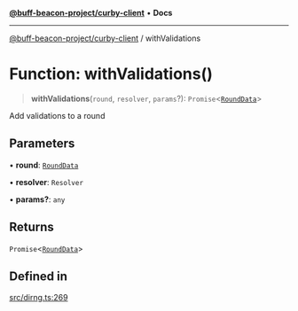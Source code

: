 [**@buff-beacon-project/curby-client**](../index.md) • **Docs**

***

[@buff-beacon-project/curby-client](../index.md) / withValidations

# Function: withValidations()

> **withValidations**(`round`, `resolver`, `params`?): `Promise`\<[`RoundData`](../type-aliases/RoundData.md)\>

Add validations to a round

## Parameters

• **round**: [`RoundData`](../type-aliases/RoundData.md)

• **resolver**: `Resolver`

• **params?**: `any`

## Returns

`Promise`\<[`RoundData`](../type-aliases/RoundData.md)\>

## Defined in

[src/dirng.ts:269](https://github.com/buff-beacon-project/curby-js-client/blob/a66d984f301cf986f3d63ed0a96c3b3cbe7f067a/src/dirng.ts#L269)
